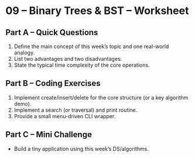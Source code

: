 # 09 – Binary Trees & BST – Worksheet

## Part A – Quick Questions
1. Define the main concept of this week’s topic and one real-world analogy.
2. List two advantages and two disadvantages.
3. State the typical time complexity of the core operations.

## Part B – Coding Exercises
1. Implement create/insert/delete for the core structure (or a key algorithm demo).
2. Implement a search (or traversal) and print routine.
3. Provide a small menu-driven CLI wrapper.

## Part C – Mini Challenge
- Build a tiny application using this week’s DS/algorithms.
